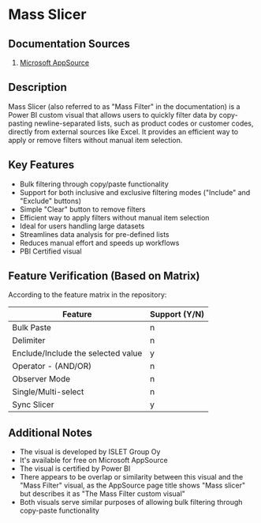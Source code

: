 # Mass Slicer

## Documentation Sources
1. [Microsoft AppSource](https://appsource.microsoft.com/en-us/product/power-bi-visuals/isletgroup.islet_mass_filter?tab=Overview)

## Description
Mass Slicer (also referred to as "Mass Filter" in the documentation) is a Power BI custom visual that allows users to quickly filter data by copy-pasting newline-separated lists, such as product codes or customer codes, directly from external sources like Excel. It provides an efficient way to apply or remove filters without manual item selection.

## Key Features
- Bulk filtering through copy/paste functionality
- Support for both inclusive and exclusive filtering modes ("Include" and "Exclude" buttons)
- Simple "Clear" button to remove filters
- Efficient way to apply filters without manual item selection
- Ideal for users handling large datasets
- Streamlines data analysis for pre-defined lists
- Reduces manual effort and speeds up workflows
- PBI Certified visual

## Feature Verification (Based on Matrix)
According to the feature matrix in the repository:

| Feature | Support (Y/N) |
|---------|---------------|
| Bulk Paste | n |
| Delimiter | n |
| Enclude/Include the selected value | y |
| Operator - (AND/OR) | n |
| Observer Mode | n |
| Single/Multi-select | n |
| Sync Slicer | y |

## Additional Notes
- The visual is developed by ISLET Group Oy
- It's available for free on Microsoft AppSource
- The visual is certified by Power BI
- There appears to be overlap or similarity between this visual and the "Mass Filter" visual, as the AppSource page title shows "Mass slicer" but describes it as "The Mass Filter custom visual"
- Both visuals serve similar purposes of allowing bulk filtering through copy-paste functionality
